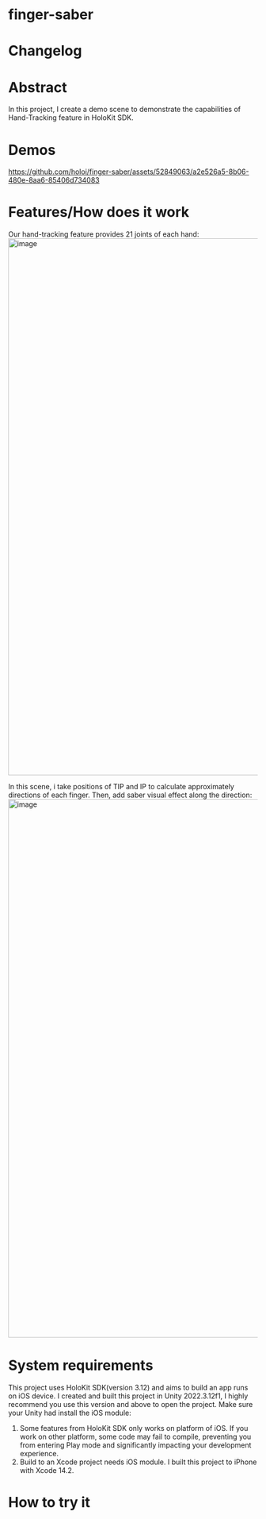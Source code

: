 # finger-saber
# Changelog

# Abstract

In this project, I create a demo scene to demonstrate the capabilities of Hand-Tracking feature in HoloKit SDK.

# Demos

https://github.com/holoi/finger-saber/assets/52849063/a2e526a5-8b06-480e-8aa6-85406d734083


# Features/How does it work

Our hand-tracking feature provides 21 joints of each hand:
<img width="1082" alt="image" src="https://github.com/holoi/finger-saber/assets/52849063/ab56ab3a-47df-4aec-87f9-a9fc5f3b09b9">


In this scene, i take positions of TIP and IP to calculate approximately directions of each finger. Then, add saber visual effect along the direction:
<img width="1085" alt="image" src="https://github.com/holoi/finger-saber/assets/52849063/9d538372-a771-4e29-909d-6e27a80e8bff">


# System requirements

This project uses HoloKit SDK(version 3.12) and aims to build an app runs on iOS device.
I created and built this project in Unity 2022.3.12f1, I highly recommend you use this version and above to open the project.
Make sure your Unity had install the iOS module:

1. Some features from HoloKit SDK only works on platform of iOS. If you work on other platform, some code may fail to compile, preventing you from entering Play mode and significantly impacting your development experience.
2. Build to an Xcode project needs iOS module.
I built this project to iPhone with Xcode 14.2.

# How to try it
